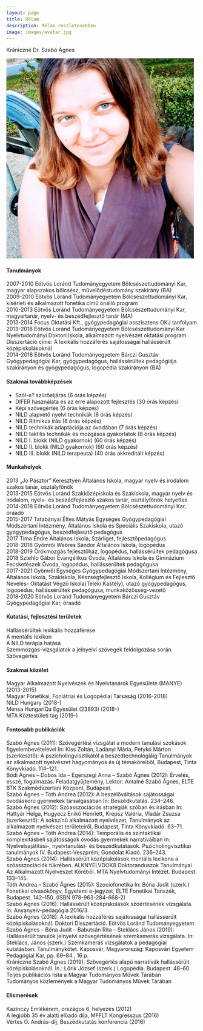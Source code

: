 ```yaml
---
layout: page
title: Rólam
description: Rólam részletesebben
image: images/avatar.jpg
---
```


Krániczné Dr. Szabó Ágnes  

![Krániczné Dr. Szabó Ágnes](/images/avatar.jpg)
#### Tanulmányok
2007-2010 Eötvös Loránd Tudományegyetem Bölcsészettudományi Kar, magyar alapszakos bölcsész, művelődéstudomány szakirány (BA)  
2009-2010 Eötvös Loránd Tudományegyetem Bölcsészettudományi Kar, kísérleti és alkalmazott fonetika című önálló program  
2010-2013 Eötvös Loránd Tudományegyetem Bölcsészettudományi Kar, magyartanár, nyelv- és beszédfejlesztő tanár (MA)  
2013-2014 Focus Oktatási Kft., gyógypedagógiai asszisztens OKJ tanfolyam  
2013-2018 Eötvös Loránd Tudományegyetem Bölcsészettudományi Kar Nyelvtudományi Doktori Iskola, alkalmazott nyelvészet oktatási program. Disszertáció címe: A lexikális hozzáférés sajátosságai hallássérült középiskolásoknál  
2014-2018 Eötvös Loránd Tudományegyetem Bárczi Gusztáv Gyógypedagógiai Kar, gyógypedagógus, hallássérültek pedagógiája szakirányon és gyógypedagógus, logopédia szakirányon (BA)  

#### Szakmai továbbképzések
* Szól-e? szűrőeljárás (6 órás képzés)
* DIFER használata és az erre alapozott fejlesztés (30 órás képzés)
* Képi szövegértés (6 órás képzés)
* NILD alapvető nyelvi technikák (6 órás képzés)
* NILD Ritmikus írás (8 órás képzés)
* NILD technikák adaptációja az óvodában (7 órás képzés)
* NILD taktilis technikák és mozgásos gyakorlatok (8 órás képzés)
* NILD I. blokk (NILD gyakornok) (60 órás képzés)
* NILD II. blokk (NILD gyakornok) (60 órás képzés)
* NILD III. blokk (NILD terapeuta) (40 órás akkreditált képzés)

#### Munkahelyek
2013 „Jó Pásztor” Keresztyén Általános Iskola, magyar nyelv és irodalom szakos tanár, osztályfőnök  
2013-2015 Eötvös Loránd Szakközépiskola és Szakiskola, magyar nyelv és irodalom, nyelv- és beszédfejlesztő szakos tanár, osztályfőnök helyettes  
2014-2018 Eötvös Loránd Tudományegyetem Bölcsészettudományi Kar, óraadó  
2015-2017 Tatabányai Éltes Mátyás Egységes Gyógypedagógiai Módszertani Intézmény, Általános Iskola és Speciális Szakiskola, utazó gyógypedagógus, beszédfejlesztő pedagógus  
2017 Tima Endre Általános Iskola, Szárliget, fejlesztőpedagógus  
2018-2018 Gyömrői Weöres Sándor Általános Iskola, logopédus  
2018-2019 Örökmozgás fejlesztőház, logopédus, hallássérültek pedagógusa  
2018 Sztehlo Gábor Evangélikus Óvoda, Általános Iskola és Gimnázium Fecskefészek Óvoda, logopédus, hallássérültek pedagógusa  
2017-2021 Gyömrői Egységes Gyógypedagógiai Módszertani Intézmény, Általános Iskola, Szakiskola, Készségfejlesztő Iskola, Kollégium és Fejlesztő Nevelés- Oktatást Végző Iskola(Teleki Kastély), utazó gyógypedagógus, logopédus, hallássérültek pedagógusa, munkaközösség-vezető  
2018-2020 Eötvös Loránd Tudományegyetem Bárczi Gusztáv Gyógypedagógiai Kar, óraadó  

#### Kutatási, fejlesztési területek
Hallássérültek lexikális hozzáférése  
A mentális lexikon  
A NILD terápia hatása  
Szemmozgás-vizsgálatok a jelnyelvi szövegek feldolgozása során  
Szövegértés  

#### Szakmai közélet
Magyar Alkalmazott Nyelvészek és Nyelvtanárok Egyesülete (MANYE) (2013-2015)  
Magyar Fonetikai, Foniátriai és Logopédiai Társaság (2016-2018)  
NILD Hungary (2018-)  
Mensa HungarIQa Egyesület (23893) (2018-)  
MTA Köztestületi tag	 (2019-)  

#### Fontosabb publikációk
Szabó Ágnes (2011): Szövegértési vizsgálat a modern tanulási szokások figyelembevételével In: Kiss Zoltán, Ladányi Mária, Petykó Márton (szerkesztő): A pszicholingvisztikától a beszédtechnológiáig Tanulmányok az alkalmazott nyelvészet hagyományos és új témaköreiből, Budapest, Tinta Könyvkiadó. 114–121.  
Bódi Ágnes – Dobos Ida – Egerszegi Anna – Szabó Ágnes (2012): Érvelés, esszé, fogalmazás. Feladatgyűjtemény, Lektor: Antalné Szabó Ágnes, ELTE BTK Szakmódszertani Központ, Budapest.  
Szabó Ágnes – Tóth Andrea (2012): A beszélőváltások sajátosságai óvodáskorú gyermekek társalgásában In: Beszédkutatás. 234–246.  
Szabó Ágnes (2012): Szóasszociációs stratégiák szóban és írásban In: Hattyár Helga, Hugyecz Enikő Henriett, Krepsz Valéria, Vladár Zsuzsa (szerkesztő): A sokszínű alkalmazott nyelvészet, Tanulmányok az alkalmazott nyelvészet területeiről, Budapest, Tinta Könyvkiadó. 63–71.  
Szabó Ágnes – Tóth Andrea (2014): Temporális és szintaktikai komplexitásbeli sajátosságok óvodás gyermekek narratíváiban In: Nyelvelsajátítási-, nyelvtanulási- és beszédkutatások. Pszicholingvisztikai tanulmányok IV. Budapest-Veszprém, Gondolat Kiadó. 236–243.  
Szabó Ágnes (2014): Hallássérült középiskolások mentális lexikona a szóasszociációk tükrében. ALKNYELVDOK8 Doktoranduszok Tanulmányai Az Alkalmazott Nyelvészet Köréből. MTA Nyelvtudományi Intézet. Budapest. 133–145.  
Tóth Andrea – Szabó Ágnes (2015): Szociofonetika In: Bóna Judit (szerk.) Fonetikai olvasókönyv, Egyetemi e-jegyzet, ELTE Fonetikai Tanszék, Budapest. 142–150. (ISBN 978-963-284-668-2)  
Szabó Ágnes (2016): Hallássérült középiskolások szóértésének vizsgálata. In: Anyanyelv-pedagógia 2016/3.  
Szabó Ágnes (2018): A lexikális hozzáférés sajátosságai hallássérült középiskolásoknál. Doktori Disszertáció. Eötvös Loránd Tudományegyetem  
Szabó Ágnes – Bóna Judit – Babutsán Rita – Steklács János (2019): Hallássérült tanulók jelnyelvi szövegértésének szemkamerás vizsgálata. In: Steklács, János (szerk.) Szemkamerás vizsgálatok a pedagógiai kutatásban: Tanulmánykötet. Kaposvár, Magyarország: Kaposvári Egyetem Pedagógiai Kar, pp. 69–84., 16 p.  
Krániczné Szabó Ágnes (2019): Szövegértés alapú narratívák hallássérült középiskolásoknál. In.: Lőrik József (szerk.) Logopédia. Budapest. 48–60.  
Teljes publikációs lista a Magyar Tudományos Művek Tárában  
Tudományos közlemények a Magyar Tudományos Művek Tárában  

#### Elismerések
Kazinczy Emlékérem, országos 6. helyezés (2012)  
A legjobb 35 év alatti előadó díja, MFFLT Kongresszus (2016)  
Vértes O. András-díj, Beszédkutatás konferencia	(2016)  
